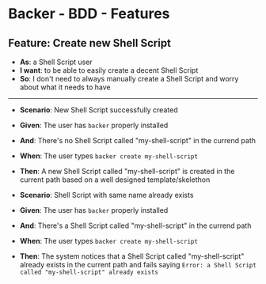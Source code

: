 # Backer - BDD - Features

## Feature: Create new Shell Script

- **As**: a Shell Script user
- **I want**: to be able to easily create a decent Shell Script
- **So**: I don't need to always manually create a Shell Script and worry about what it needs to have

___

- **Scenario**: New Shell Script successfully created
- **Given**: The user has `backer` properly installed
- **And**: There's no Shell Script called "my-shell-script" in the currend path
- **When**: The user types `backer create my-shell-script`
- **Then**: A new Shell Script called "my-shell-script" is created in the current path based on a well designed template/skelethon

- **Scenario**: Shell Script with same name already exists
- **Given**: The user has `backer` properly installed
- **And**: There's a Shell Script called "my-shell-script" in the currend path
- **When**: The user types `backer create my-shell-script`
- **Then**:  The system notices that a Shell Script called "my-shell-script" already exists in the current path and fails saying `Error: a Shell Script called "my-shell-script" already exists`